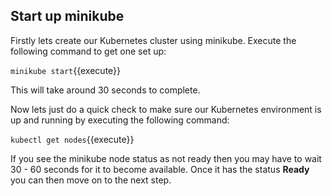 ## Start up minikube

Firstly lets create our Kubernetes cluster using minikube. Execute the following command to get one set up:

`minikube start`{{execute}}

This will take around 30 seconds to complete.

Now lets just do a quick check to make sure our Kubernetes environment is up and running by executing the following command:

`kubectl get nodes`{{execute}}

If you see the minikube node status as not ready then you may have to wait 30 - 60 seconds for it to become available. Once it has the status **Ready** you can then move on to the next step.
